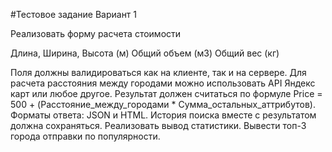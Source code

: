 #Тестовое задание
Вариант 1

Реализовать форму расчета стоимости

Длина, Ширина, Высота (м)
Общий объем (м3)
Общий вес (кг)

Поля должны валидироваться как на клиенте, так и на сервере.
Для расчета расстояния между городами можно использовать API Яндекс карт или любое другое.
Результат должен считаться по формуле Price = 500 + (Расстояние_между_городами * Сумма_остальных_аттрибутов). Форматы ответа: JSON и HTML.
История поиска вместе с результатом должна сохраняться.
Реализовать вывод статистики. Вывести топ-3 города отправки по популярности.
